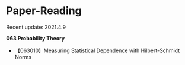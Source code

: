 # Paper-Reading
Recent update: 2021.4.9

**063 Probability Theory**
* 【063010】Measuring Statistical Dependence with Hilbert-Schmidt Norms
